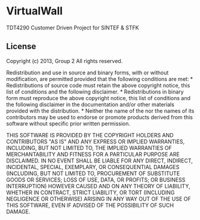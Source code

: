 VirtualWall
===========

TDT4290 Customer Driven Project for SINTEF &amp; STFK

## License
Copyright (c) 2013, Group 2
All rights reserved.

Redistribution and use in source and binary forms, with or without
modification, are permitted provided that the following conditions are met:
    *   Redistributions of source code must retain the above copyright
        notice, this list of conditions and the following disclaimer.
    *   Redistributions in binary form must reproduce the above copyright
        notice, this list of conditions and the following disclaimer in the
        documentation and/or other materials provided with the distribution.
    *   Neither the name of the <organization> nor the
        names of its contributors may be used to endorse or promote products
        derived from this software without specific prior written permission.

THIS SOFTWARE IS PROVIDED BY THE COPYRIGHT HOLDERS AND CONTRIBUTORS "AS IS" AND
ANY EXPRESS OR IMPLIED WARRANTIES, INCLUDING, BUT NOT LIMITED TO, THE IMPLIED
WARRANTIES OF MERCHANTABILITY AND FITNESS FOR A PARTICULAR PURPOSE ARE
DISCLAIMED. IN NO EVENT SHALL <COPYRIGHT HOLDER> BE LIABLE FOR ANY
DIRECT, INDIRECT, INCIDENTAL, SPECIAL, EXEMPLARY, OR CONSEQUENTIAL DAMAGES
(INCLUDING, BUT NOT LIMITED TO, PROCUREMENT OF SUBSTITUTE GOODS OR SERVICES;
LOSS OF USE, DATA, OR PROFITS; OR BUSINESS INTERRUPTION) HOWEVER CAUSED AND
ON ANY THEORY OF LIABILITY, WHETHER IN CONTRACT, STRICT LIABILITY, OR TORT
(INCLUDING NEGLIGENCE OR OTHERWISE) ARISING IN ANY WAY OUT OF THE USE OF THIS
SOFTWARE, EVEN IF ADVISED OF THE POSSIBILITY OF SUCH DAMAGE.